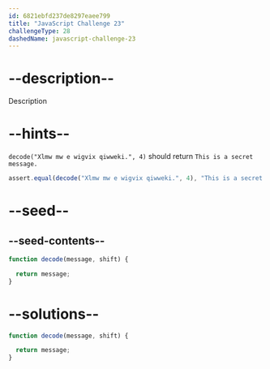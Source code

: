 ```yaml
---
id: 6821ebfd237de8297eaee799
title: "JavaScript Challenge 23"
challengeType: 28
dashedName: javascript-challenge-23
---
```


# --description--

Description

# --hints--

`decode("Xlmw mw e wigvix qiwweki.", 4)` should return `This is a secret message.`

```js
assert.equal(decode("Xlmw mw e wigvix qiwweki.", 4), "This is a secret message.");
```

# --seed--

## --seed-contents--

```js
function decode(message, shift) {

  return message;
}
```

# --solutions--

```js
function decode(message, shift) {

  return message;
}
```
